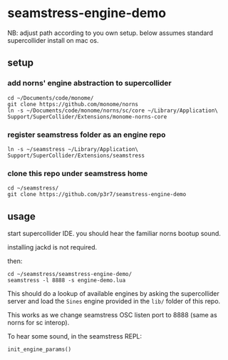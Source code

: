 # seamstress-engine-demo

NB: adjust path according to you own setup. below assumes standard supercollider install on mac os.


## setup

### add norns' engine abstraction to supercollider

    cd ~/Documents/code/monome/
    git clone https://github.com/monome/norns
    ln -s ~/Documents/code/monome/norns/sc/core ~/Library/Application\ Support/SuperCollider/Extensions/monome-norns-core


### register seamstress folder as an engine repo

    ln -s ~/seamstress ~/Library/Application\ Support/SuperCollider/Extensions/seamstress


### clone this repo under seamstress home

    cd ~/seamstress/
    git clone https://github.com/p3r7/seamstress-engine-demo


## usage

start supercollider IDE. you should hear the familiar norns bootup sound.

installing jackd is not required.

then:

    cd ~/seamstress/seamstress-engine-demo/
    seamstress -l 8888 -s engine-demo.lua

This should do a lookup of available engines by asking the supercollider server and load the `Sines` engine provided in the `lib/` folder of this repo.

This works as we change seamstress OSC listen port to 8888 (same as norns for sc interop).

To hear some sound, in the seamstress REPL:

    init_engine_params()

